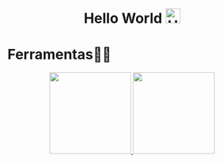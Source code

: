 <h1 align="center"> Hello World 
  <img src="https://raw.githubusercontent.com/Tarikul-Islam-Anik/Animated-Fluent-Emojis/master/Emojis/Hand%20gestures/Hand%20with%20Fingers%20Splayed%20Light%20Skin%20Tone.png" 
    alt="Hand with Fingers Splayed Light Skin Tone" 
    width="30" 
    height="30" />
</h1>
<h1>Ferramentas👨‍💻</h1>
<!--    <img src="https://skillicons.dev/icons?i=html,css,js,ts,react,nodejs,express,prisma,git,docker,linux&theme=dark" />

 <br> 
 -->
 <div align="center" >
  <a href="https://github.com/alexgeracatech">
    <img height="165em" src="https://github-readme-stats.vercel.app/api?username=alexgeracaotech&show_icons=true&theme=radical"/>
    <img height="165em" src="https://github-readme-stats.vercel.app/api/top-langs/?username=alexgeracaotech&layout=compact&theme=radical"/>
  </a>
